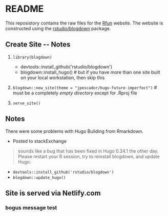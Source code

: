 # README

This reposistory contains the raw files for the [Rfun](https://github.com/data-and-visualization/Rfun) website.   The website is constructed using the [rstudio/blogdown](https://github.com/rstudio/blogdown) package.   

## Create Site -- Notes
1. `library(blogdown)`

    - devtools::install_github('rstudio/blogdown')
    - blogdown::install_hugo()  # but if you have more than one site built on your local workstation, then skip this
    
2. `blogdown::new_site(theme = "jpescador/hugo-future-imperfect")`  # must be a completely *empty directory* except for .Rproj file

3. `serve_site()`

## Notes

There were some problems with Hugo Building from Rmarkdown.  

- Posted to stackExchange

> sounds like a bug that has been fixed in Hugo 0.24.1 the other day. Please restart your R session, try to reinstall blogdown, and update Hugo:

- `devtools::install_github('rstudio/blogdown')`
- `blogdown::update_hugo()`

## Site is served via Netlify.com

### bogus message test
